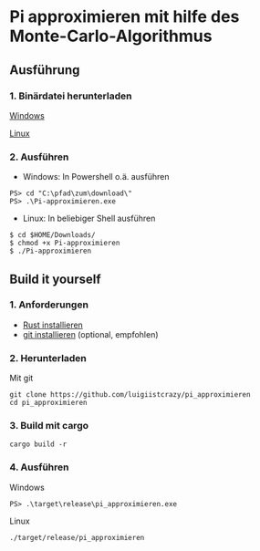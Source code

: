 # Pi approximieren mit hilfe des Monte-Carlo-Algorithmus

## Ausführung

### 1. Binärdatei herunterladen

[Windows](https://github.com/luigiistcrazy/pi_approximieren/releases/download/release/Pi-approximieren.exe)

[Linux](https://github.com/luigiistcrazy/pi_approximieren/releases/download/release/Pi-approximieren)

### 2. Ausführen

- Windows:
In Powershell o.ä. ausführen
```
PS> cd "C:\pfad\zum\download\"
PS> .\Pi-approximieren.exe
```
- Linux:
In beliebiger Shell ausführen
```
$ cd $HOME/Downloads/
$ chmod +x Pi-approximieren
$ ./Pi-approximieren
```

## Build it yourself

### 1. Anforderungen

- [Rust installieren](https://www.rust-lang.org/tools/install)
- [git installieren](https://github.com/git-guides/install-git) (optional, empfohlen)

### 2. Herunterladen

Mit git
```
git clone https://github.com/luigiistcrazy/pi_approximieren
cd pi_approximieren
```

### 3. Build mit cargo

```
cargo build -r
```

### 4. Ausführen

Windows
```
PS> .\target\release\pi_approximieren.exe
```

Linux
```
./target/release/pi_approximieren
```
